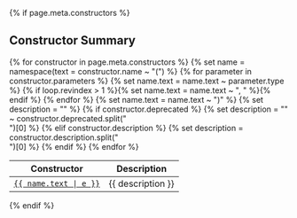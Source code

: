 {% if page.meta.constructors %}
## Constructor Summary

<table>
  <thead>
    <tr>
      <th>Constructor</th>
      <th>Description</th>
    </tr>
  </thead>
  <tbody>
    {% for constructor in page.meta.constructors %}
    <tr>
      {% set name = namespace(text = constructor.name ~ "(") %}
      {% for parameter in constructor.parameters %}
        {% set name.text = name.text ~ parameter.type %}
        {% if loop.revindex > 1 %}{% set name.text = name.text ~ ", " %}{% endif %}
      {% endfor %}
      {% set name.text = name.text ~ ")" %}
      {% set description = "" %}
      {% if constructor.deprecated %}
        {% set description = "<api__deprecated></api__deprecated>" ~ constructor.deprecated.split("<br>")[0] %}
      {% elif constructor.description %}
        {% set description = constructor.description.split("<br>")[0] %}
      {% endif %}
      <td><a href="#{{ name.text | lower() | replace(' ', '-') | e }}"><code>{{ name.text | e }}</code></a></td>
      <td>{{ description }}</td>
    </tr>
    {% endfor %}
  </tbody>
</table>
{% endif %}